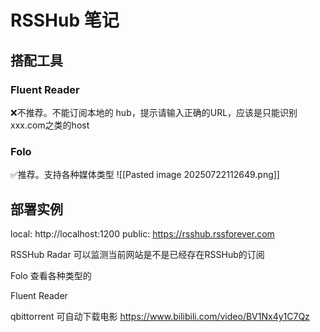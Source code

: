 # RSSHub 笔记


## 搭配工具
### Fluent Reader
❌不推荐。不能订阅本地的 hub，提示请输入正确的URL，应该是只能识别xxx.com之类的host
### Folo
✅推荐。支持各种媒体类型
![[Pasted image 20250722112649.png]]

## 部署实例

local: http://localhost:1200
public: https://rsshub.rssforever.com

RSSHub Radar 可以监测当前网站是不是已经存在RSSHub的订阅

Folo 查看各种类型的

Fluent Reader 

qbittorrent 可自动下载电影
https://www.bilibili.com/video/BV1Nx4y1C7Qz

